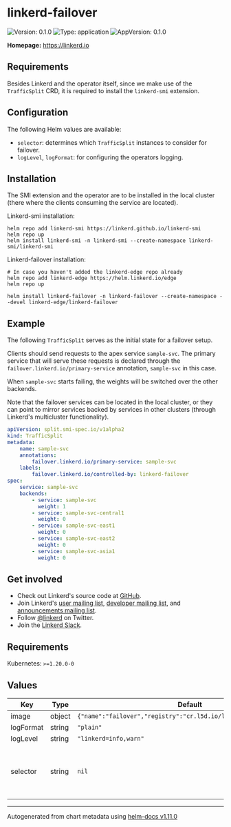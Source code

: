 <!-- markdownlint-disable -->
# linkerd-failover

![Version: 0.1.0](https://img.shields.io/badge/Version-0.1.0-informational?style=flat-square)
![Type: application](https://img.shields.io/badge/Type-application-informational?style=flat-square)
![AppVersion: 0.1.0](https://img.shields.io/badge/AppVersion-0.1.0-informational?style=flat-square)

**Homepage:** <https://linkerd.io>

## Requirements

Besides Linkerd and the operator itself, since we make use of the `TrafficSplit`
CRD, it is required to install the `linkerd-smi` extension.

## Configuration

The following Helm values are available:

- `selector`: determines which `TrafficSplit` instances to consider for
  failover.
- `logLevel`, `logFormat`: for configuring the operators logging.

## Installation

The SMI extension and the operator are to be installed in the local cluster
(there where the clients consuming the service are located).

Linkerd-smi installation:

```console
helm repo add linkerd-smi https://linkerd.github.io/linkerd-smi
helm repo up
helm install linkerd-smi -n linkerd-smi --create-namespace linkerd-smi/linkerd-smi
```

Linkerd-failover installation:

```console
# In case you haven't added the linkerd-edge repo already
helm repo add linkerd-edge https://helm.linkerd.io/edge
helm repo up

helm install linkerd-failover -n linkerd-failover --create-namespace --devel linkerd-edge/linkerd-failover
```

## Example

The following `TrafficSplit` serves as the initial state for a failover setup.

Clients should send requests to the apex service `sample-svc`. The primary
service that will serve these requests is declared through the
`failover.linkerd.io/primary-service` annotation, `sample-svc` in this case.

When `sample-svc` starts failing, the weights will be switched over the other
backends.

Note that the failover services can be located in the local cluster, or they can
point to mirror services backed by services in other clusters (through Linkerd's
multicluster functionality).

```yaml
apiVersion: split.smi-spec.io/v1alpha2
kind: TrafficSplit
metadata:
    name: sample-svc
    annotations:
        failover.linkerd.io/primary-service: sample-svc
    labels:
        failover.linkerd.io/controlled-by: linkerd-failover
spec:
    service: sample-svc
    backends:
        - service: sample-svc
          weight: 1
        - service: sample-svc-central1
          weight: 0
        - service: sample-svc-east1
          weight: 0
        - service: sample-svc-east2
          weight: 0
        - service: sample-svc-asia1
          weight: 0
```

## Get involved

* Check out Linkerd's source code at [GitHub][linkerd2].
* Join Linkerd's [user mailing list][linkerd-users], [developer mailing
  list][linkerd-dev], and [announcements mailing list][linkerd-announce].
* Follow [@linkerd][twitter] on Twitter.
* Join the [Linkerd Slack][slack].

[cncf]: https://www.cncf.io/
[getting-started]: https://linkerd.io/2/getting-started/
[linkerd2]: https://github.com/linkerd/linkerd2
[linkerd-announce]: https://lists.cncf.io/g/cncf-linkerd-announce
[linkerd-dev]: https://lists.cncf.io/g/cncf-linkerd-dev
[linkerd-docs]: https://linkerd.io/2/overview/
[linkerd-users]: https://lists.cncf.io/g/cncf-linkerd-users
[slack]: http://slack.linkerd.io
[twitter]: https://twitter.com/linkerd

## Requirements

Kubernetes: `>=1.20.0-0`

## Values

| Key | Type | Default | Description |
|-----|------|---------|-------------|
| image | object | `{"name":"failover","registry":"cr.l5d.io/linkerd","tag":"0.1.0"}` | Docker image |
| logFormat | string | `"plain"` | Log format (`plain` or `json`) |
| logLevel | string | `"linkerd=info,warn"` | Log level |
| selector | string | `nil` | Determines which `TrafficSplit` instances to consider for failover. If empty, defaults to failover.linkerd.io/controlled-by={{ .Release.Name }} |

----------------------------------------------
Autogenerated from chart metadata using [helm-docs v1.11.0](https://github.com/norwoodj/helm-docs/releases/v1.11.0)
